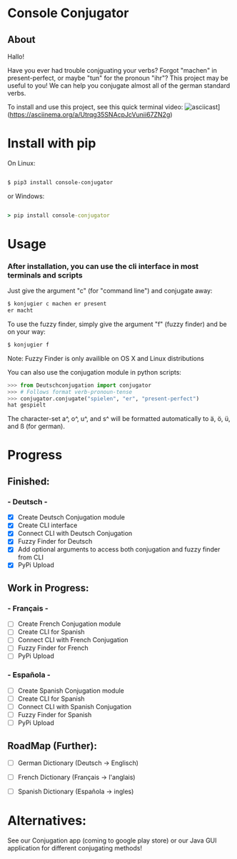 # Console Conjugator


## About
Hallo!

Have you ever had trouble conjguating your verbs? Forgot "machen" in present-perfect, or maybe "tun" for the pronoun "ihr"? 
This project may be useful to you! We can help you conjugate almost all of the german standard verbs.

To install and use this project, see this quick terminal video:
![asciicast](https://asciinema.org/a/Utrqg35SNAcpJcVunii67ZN2g.svg)](https://asciinema.org/a/Utrqg35SNAcpJcVunii67ZN2g)

# Install with pip
On Linux:


```bash

$ pip3 install console-conjugator

```

or Windows:

```cmd

> pip install console-conjugator

```

# Usage
### After installation, you can use the cli interface in most terminals and scripts

Just give the argument "c" (for "command line") and conjugate away:
```bash
$ konjugier c machen er present
er macht
```
To use the fuzzy finder, simply give the argument "f" (fuzzy finder) and be on your way:
```bash
$ konjugier f
```
Note: Fuzzy Finder is only availible on OS X and Linux distributions


You can also use the conjugation module in python scripts:
```python
>>> from Deutschconjugation import conjugator
>>> # Follows format verb-pronoun-tense
>>> conjugator.conjugate("spielen", "er", "present-perfect")
hat gespielt
```
The character-set a^, o^, u^, and s^ will be formatted automatically to ä, ö, ü, and ß (for german).

# Progress
## Finished:
### - Deutsch -
- [X] Create Deutsch Conjugation module
- [X] Create CLI interface
- [X] Connect CLI with Deutsch Conjugation
- [X] Fuzzy Finder for Deutsch
- [X] Add optional arguments to access both conjugation and fuzzy finder from CLI
- [X] PyPi Upload

## Work in Progress:
### - Français - 
- [ ] Create French Conjugation module
- [ ] Create CLI for Spanish
- [ ] Connect CLI with French Conjugation
- [ ] Fuzzy Finder for French
- [ ] PyPi Upload

### - Española - 
- [ ] Create Spanish Conjugation module
- [ ] Create CLI for Spanish
- [ ] Connect CLI with Spanish Conjugation
- [ ] Fuzzy Finder for Spanish
- [ ] PyPi Upload

## RoadMap (Further):
- [ ] German Dictionary (Deutsch -> Englisch)
- [ ] French Dictionary (Français -> l'anglais)
- [ ] Spanish Dictionary (Española -> ingles)


# Alternatives:
See our Conjugation app (coming to google play store) or our Java GUI application for different conjugating methods!
